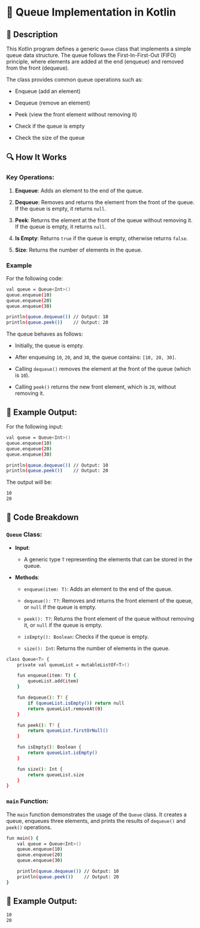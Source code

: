 # 📌 Queue Implementation in Kotlin

## 🚀 Description
This Kotlin program defines a generic `Queue` class that implements a simple queue data structure. 
The queue follows the First-In-First-Out (FIFO) principle, where elements are added at the end (enqueue) and removed from the front (dequeue).

The class provides common queue operations such as:

- Enqueue (add an element)

- Dequeue (remove an element)

- Peek (view the front element without removing it)

- Check if the queue is empty

- Check the size of the queue

## 🔍 How It Works
### Key Operations:
1. **Enqueue**: Adds an element to the end of the queue.

2. **Dequeue**: Removes and returns the element from the front of the queue. If the queue is empty, it returns `null`.

3. **Peek**: Returns the element at the front of the queue without removing it. If the queue is empty, it returns `null`.

4. **Is Empty**: Returns `true` if the queue is empty, otherwise returns `false`.

5. **Size**: Returns the number of elements in the queue.

### Example
For the following code:
```sh
val queue = Queue<Int>()
queue.enqueue(10)
queue.enqueue(20)
queue.enqueue(30)

println(queue.dequeue()) // Output: 10
println(queue.peek())    // Output: 20
```
The queue behaves as follows:

   - Initially, the queue is empty.

   - After enqueuing `10`, `20`, and `30`, the queue contains: `[10, 20, 30]`.

   - Calling `dequeue()` removes the element at the front of the queue (which is `10`).

   - Calling `peek()` returns the new front element, which is `20`, without removing it.

## 🎯 Example Output:
For the following input:
```sh
val queue = Queue<Int>()
queue.enqueue(10)
queue.enqueue(20)
queue.enqueue(30)

println(queue.dequeue()) // Output: 10
println(queue.peek())    // Output: 20
```
The output will be:
```sh
10
20
```
## 📂 Code Breakdown
### `Queue` Class:
- **Input**:
     - A generic type `T` representing the elements that can be stored in the queue.

- **Methods**:
     - `enqueue(item: T)`: Adds an element to the end of the queue.

     - `dequeue(): T?`: Removes and returns the front element of the queue, or `null` if the queue is empty.

     - `peek(): T?`: Returns the front element of the queue without removing it, or `null` if the queue is empty.

     - `isEmpty(): Boolean`: Checks if the queue is empty.

     - `size(): Int`: Returns the number of elements in the queue.
```sh
class Queue<T> {
    private val queueList = mutableListOf<T>()

    fun enqueue(item: T) {
        queueList.add(item)
    }

    fun dequeue(): T? {
        if (queueList.isEmpty()) return null
        return queueList.removeAt(0)
    }

    fun peek(): T? {
        return queueList.firstOrNull()
    }

    fun isEmpty(): Boolean {
        return queueList.isEmpty()
    }

    fun size(): Int {
        return queueList.size
    }
}
```
### `main` Function:
The `main` function demonstrates the usage of the `Queue` class. It creates a queue, enqueues three elements, and prints the results of `dequeue()` and `peek()` operations.
```sh
fun main() {
    val queue = Queue<Int>()
    queue.enqueue(10)
    queue.enqueue(20)
    queue.enqueue(30)

    println(queue.dequeue()) // Output: 10
    println(queue.peek())    // Output: 20
}
```
## 🎯 Example Output:
```sh
10
20
```
